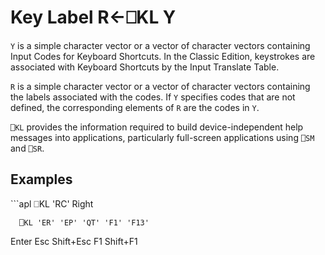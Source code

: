 <!-- Hidden search keywords -->
<div style="display: none;">
  ⎕KL KL
</div>






<h1 class="heading"><span class="name">Key Label</span> <span class="command">R←⎕KL Y</span></h1>



`Y` is a simple character vector or a vector of character vectors containing Input Codes for Keyboard Shortcuts. In the Classic Edition, keystrokes are associated with Keyboard Shortcuts by the Input Translate Table.


`R` is a simple character vector or a vector of character vectors containing the labels associated with the codes.  If `Y` specifies codes that are not defined, the corresponding elements of `R` are the codes in `Y`.


`⎕KL` provides the information required to build device-independent help messages into applications, particularly full-screen applications using `⎕SM` and `⎕SR`.

<h2 class="example">Examples</h2>
```apl
      ⎕KL 'RC'
Right
 
      ⎕KL 'ER' 'EP' 'QT' 'F1' 'F13'
  Enter  Esc  Shift+Esc  F1  Shift+F1
```



